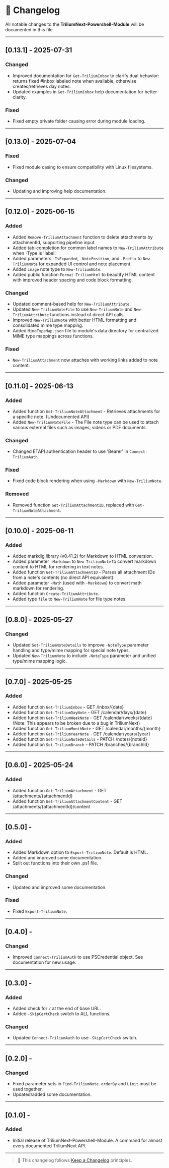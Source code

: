 # 📅 Changelog

All notable changes to the **TriliumNext-Powershell-Module** will be documented in this file.

---

## [0.13.1] - 2025-07-31

### Changed

* Improved documentation for `Get-TriliumInbox` to clarify dual behavior: returns fixed #inbox labeled note when available, otherwise creates/retrieves day notes.
* Updated examples in `Get-TriliumInbox` help documentation for better clarity.

### Fixed

* Fixed empty private folder causing error during module loading.

---

## [0.13.0] - 2025-07-04

### Fixed

* Fixed module casing to ensure compatibility with Linux filesystems.

### Changed

* Updating and improving help documentation.

---

## [0.12.0] - 2025-06-15

### Added

* Added `Remove-TriliumAttachment` function to delete attachments by attachmentId, supporting pipeline input.
* Added tab-completion for common label names to `New-TriliumAttribute` when -Type is 'label'.
* Added parameters `-IsExpanded`, `-NotePosition`, and `-Prefix` to `New-TriliumNote` for expanded UI control and note placement.
* Added `image` note type to `New-TriliumNote`.
* Added public function `Format-TriliumHtml` to beautify HTML content with improved header spacing and code block formatting.

### Changed

* Updated comment-based help for `New-TriliumAttribute`.
* Updated `New-TriliumNoteFile` to use `New-TriliumNote` and `New-TriliumAttribute` functions instead of direct API calls.
* Improved `New-TriliumNote` with better HTML formatting and consolidated mime type mapping.
* Added `MimeTypeMap.json` file to module's data directory for centralized MIME type mappings across functions.

### Fixed

* `New-TriliumAttachment` now attaches with working links added to note content.

---

## [0.11.0] - 2025-06-13

### Added

* Added function `Get-TriliumNoteAttachment` - Retrieves attachments for a specific note. (Undocumented API)
* Added `New-TriliumNoteFile` - The File note type can be used to attach various external files such as images, videos or PDF documents.

### Changed

* Changed ETAPI authentication header to use 'Bearer' in `Connect-TriliumAuth`.

### Fixed

* Fixed code block rendering when using `-Markdown` with `New-TriliumNote`.

### Removed

* Removed function `Get-TriliumAttachmentID`, replaced with `Get-TriliumNoteAttachment`.

---

## [0.10.0] - 2025-06-11

### Added

* Added markdig library (v0.41.2) for Markdown to HTML conversion.
* Added parameter `-Markdown` to `New-TriliumNote` to convert markdown content to HTML for rendering in text notes.
* Added function `Get-TriliumAttachmentID` - Parses all attachment IDs from a note's contents (no direct API equivalent).
* Added parameter `-Math` (used with `-Markdown`) to convert math markdown for rendering.
* Added function `Create-TriliumAttribute`.
* Added type `file` to `New-TriliumNote` for file type notes.

---

## [0.8.0] - 2025-05-27

### Changed

* Updated `Set-TriliumNoteDetails` to improve `-NoteType` parameter handling and type/mime mapping for special note types.
* Updated `New-TriliumNote` to include `-NoteType` parameter and unified type/mime mapping logic.

---

## [0.7.0] - 2025-05-25

### Added

* Added function `Get-TriliumInbox` - GET /inbox/{date}
* Added function `Get-TriliumDayNote` - GET /calendar/days/{date}
* Added function `Get-TriliumWeekNote` - GET /calendar/weeks/{date} (Note: This appears to be broken due to a bug in TriliumNext)
* Added function `Get-TriliumMonthNote` - GET /calendar/months/{month}
* Added function `Get-TriliumYearNote` - GET /calendar/years/{year}
* Added function `Set-TriliumNoteDetails` - PATCH /notes/{noteId}
* Added function `Set-TriliumBranch` - PATCH /branches/{branchId}

---

## [0.6.0] - 2025-05-24

### Added

* Added function `Get-TriliumAttachment` - GET /attachments/{attachmentId}
* Added function `Get-TriliumAttachmentContent` - GET /attachments/{attachmentId}/content

---

## [0.5.0] - 

### Added

* Added Markdown option to `Export-TriliumNote`. Default is HTML.
* Added and improved some documentation.
* Split out functions into their own .ps1 file.

### Changed

* Updated and improved some documentation.

### Fixed

* Fixed `Export-TriliumNote`.

---

## [0.4.0] - 

### Changed

* Improved `Connect-TriliumAuth` to use PSCredential object. See documentation for new usage.

---

## [0.3.0] - 

### Added

* Added check for `/` at the end of base URL.
* Added `-SkipCertCheck` switch to ALL functions.

### Changed

* Updated `Connect-TriliumAuth` to use `-SkipCertCheck` switch.

---

## [0.2.0] - 

### Changed

* Fixed parameter sets in `Find-TriliumNote`. `orderBy` and `Limit` must be used together.
* Updated/added some documentation.

---

## [0.1.0] - 

### Added

* Initial release of TriliumNext-Powershell-Module. A command for almost every documented TriliumNext API.

---

> 📌 This changelog follows [Keep a Changelog](https://keepachangelog.com/en/1.1.0/) principles.
